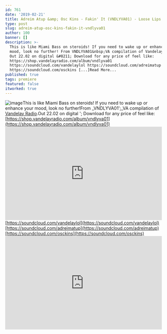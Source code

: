 ```yaml
---
id: 761
date: '2019-02-21'
title: Adreim Atup &amp; Osc Kins - Fakin' It (VNDLYVA01) - Loose Lips
type: post
slug: adreim-atup-osc-kins-fakin-it-vndlyva01
author: 100
banner: []
description: >-
  This is like Miami Bass on steroids! If you need to wake up or enhance your
  mood, look no further! From VNDLYVA01&nbsp;VA compilation of Vandelay Radio.
  Out 22.02 on digital &#8211; Download for any price of feel like:
  https://shop.vandelayradio.com/album/vndlyva01
  https://soundcloud.com/vandelaylol https://soundcloud.com/adreimatup
  https://soundcloud.com/osckins [...]Read More...
published: true
tags: premiere
featured: false
itworked: true
---
```

![image](../undefined)This is like Miami Bass on steroids! If you need to wake up or enhance your mood, look no further!From _VNDLYVA01';_VA compilation of [Vandelay Radio](https://vandelayradio.com/).Out 22.02 on digital '; Download for any price of feel like: [https://shop.vandelayradio.com/album/vndlyva01](https://shop.vandelayradio.com/album/vndlyva01)<iframe width='100%' height='300' scrolling='no' frameborder='no' allow='autoplay' src='https://w.soundcloud.com/player/?url=https%3A//api.soundcloud.com/tracks/579179691&color=%23ff5500&auto_play=false&hide_related=false&show_comments=true&show_user=true&show_reposts=false&show_teaser=true'></iframe>[https://soundcloud.com/vandelaylol](https://soundcloud.com/vandelaylol)[https://soundcloud.com/adreimatup](https://soundcloud.com/adreimatup)[https://soundcloud.com/osckins](https://soundcloud.com/osckins)<iframe width='100%' height='300' scrolling='no' frameborder='no' allow='autoplay' src='https://www.youtube.com/embed/FOMaGUqzJCQ'></iframe>